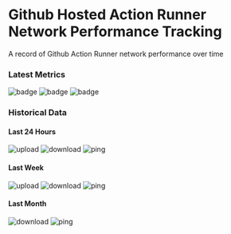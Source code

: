 # Github Hosted Action Runner Network Performance Tracking
A record of Github Action Runner network performance over time
### Latest Metrics
![badge](https://img.shields.io/badge/Upload%20Speed-2099.0%20Mb%2Fs-blue?style=flat-square&logo=appveyor) ![badge](https://img.shields.io/badge/Download%20Speed-1361.0%20Mb%2Fs-blue?style=flat-square&logo=appveyor) ![badge](https://img.shields.io/badge/Ping-36.0%20ms-blue?style=flat-square&logo=appveyor)
### Historical Data
#### Last 24 Hours 
 ![upload](https://quickchart.io/chart?c=%7B%22encoding%22%3A%22url%22%2C%22type%22%3A%22line%22%2C%22data%22%3A%7B%22labels%22%3A%5B1627575970%2C1627576950%2C1627577457%2C1627577713%2C1627578444%2C1627579718%2C1627582828%2C1627583771%2C1627584501%2C1627585242%2C1627593212%2C1627598173%2C1627599235%2C1627600317%2C1627604975%2C1627606329%2C1627607786%2C1627612460%2C1627613507%2C1627614521%2C1627619485%5D%2C%22datasets%22%3A%5B%7B%22label%22%3A%22Upload+Speed%2C+Mb%2Fs%22%2C%22data%22%3A%5B1283.0%2C2401.0%2C1828.0%2C2313.0%2C1660.0%2C1650.0%2C1710.0%2C2196.0%2C2097.0%2C2052.0%2C1329.0%2C1739.0%2C2257.0%2C1594.0%2C1713.0%2C2110.0%2C1323.0%2C2106.0%2C1657.0%2C2037.0%2C2099.0%5D%7D%5D%7D%2C%22options%22%3A%7B%22scales%22%3A%7B%22xAxes%22%3A%5B%7B%22type%22%3A%22time%22%7D%5D%7D%7D%7D&w=300&h=300&bkg=%23ffffff&devicePixelRatio=1.0&f=png)
 ![download](https://quickchart.io/chart?c=%7B%22encoding%22%3A%22url%22%2C%22type%22%3A%22line%22%2C%22data%22%3A%7B%22labels%22%3A%5B1627575970%2C1627576950%2C1627577457%2C1627577713%2C1627578444%2C1627579718%2C1627582828%2C1627583771%2C1627584501%2C1627585242%2C1627593212%2C1627598173%2C1627599235%2C1627600317%2C1627604975%2C1627606329%2C1627607786%2C1627612460%2C1627613507%2C1627614521%2C1627619485%5D%2C%22datasets%22%3A%5B%7B%22label%22%3A%22Download+Speed%2C+Mb%2Fs%22%2C%22data%22%3A%5B1032.0%2C1422.0%2C1275.0%2C1272.0%2C1270.0%2C1317.0%2C1292.0%2C1349.0%2C1383.0%2C1406.0%2C667.0%2C1328.0%2C1417.0%2C1129.0%2C1344.0%2C1428.0%2C1103.0%2C1276.0%2C1339.0%2C1390.0%2C1361.0%5D%7D%5D%7D%2C%22options%22%3A%7B%22scales%22%3A%7B%22xAxes%22%3A%5B%7B%22type%22%3A%22time%22%7D%5D%7D%7D%7D&w=300&h=300&bkg=%23ffffff&devicePixelRatio=1.0&f=png)
 ![ping](https://quickchart.io/chart?c=%7B%22encoding%22%3A%22url%22%2C%22type%22%3A%22line%22%2C%22data%22%3A%7B%22labels%22%3A%5B1627575970%2C1627576950%2C1627577457%2C1627577713%2C1627578444%2C1627579718%2C1627582828%2C1627583771%2C1627584501%2C1627585242%2C1627593212%2C1627598173%2C1627599235%2C1627600317%2C1627604975%2C1627606329%2C1627607786%2C1627612460%2C1627613507%2C1627614521%2C1627619485%5D%2C%22datasets%22%3A%5B%7B%22label%22%3A%22Ping%2C+ms%22%2C%22data%22%3A%5B16.0%2C4.0%2C5.0%2C5.0%2C16.0%2C15.0%2C5.0%2C12.0%2C9.0%2C12.0%2C30.0%2C15.0%2C16.0%2C17.0%2C3.0%2C9.0%2C27.0%2C12.0%2C9.0%2C6.0%2C36.0%5D%7D%5D%7D%2C%22options%22%3A%7B%22scales%22%3A%7B%22xAxes%22%3A%5B%7B%22type%22%3A%22time%22%7D%5D%7D%7D%7D&w=300&h=300&bkg=%23ffffff&devicePixelRatio=1.0&f=png)
#### Last Week
 ![upload](https://quickchart.io/chart?c=%7B%22encoding%22%3A%22url%22%2C%22type%22%3A%22line%22%2C%22data%22%3A%7B%22labels%22%3A%5B1627575970%2C1627576950%2C1627577457%2C1627577713%2C1627578444%2C1627579718%2C1627582828%2C1627583771%2C1627584501%2C1627585242%2C1627593212%2C1627598173%2C1627599235%2C1627600317%2C1627604975%2C1627606329%2C1627607786%2C1627612460%2C1627613507%2C1627614521%2C1627619485%5D%2C%22datasets%22%3A%5B%7B%22label%22%3A%22Upload+Speed%2C+Mb%2Fs%22%2C%22data%22%3A%5B1283.0%2C2401.0%2C1828.0%2C2313.0%2C1660.0%2C1650.0%2C1710.0%2C2196.0%2C2097.0%2C2052.0%2C1329.0%2C1739.0%2C2257.0%2C1594.0%2C1713.0%2C2110.0%2C1323.0%2C2106.0%2C1657.0%2C2037.0%2C2099.0%5D%7D%5D%7D%2C%22options%22%3A%7B%22scales%22%3A%7B%22xAxes%22%3A%5B%7B%22type%22%3A%22time%22%7D%5D%7D%7D%7D&w=300&h=300&bkg=%23ffffff&devicePixelRatio=1.0&f=png)
 ![download](https://quickchart.io/chart?c=%7B%22encoding%22%3A%22url%22%2C%22type%22%3A%22line%22%2C%22data%22%3A%7B%22labels%22%3A%5B1627575970%2C1627576950%2C1627577457%2C1627577713%2C1627578444%2C1627579718%2C1627582828%2C1627583771%2C1627584501%2C1627585242%2C1627593212%2C1627598173%2C1627599235%2C1627600317%2C1627604975%2C1627606329%2C1627607786%2C1627612460%2C1627613507%2C1627614521%2C1627619485%5D%2C%22datasets%22%3A%5B%7B%22label%22%3A%22Download+Speed%2C+Mb%2Fs%22%2C%22data%22%3A%5B1032.0%2C1422.0%2C1275.0%2C1272.0%2C1270.0%2C1317.0%2C1292.0%2C1349.0%2C1383.0%2C1406.0%2C667.0%2C1328.0%2C1417.0%2C1129.0%2C1344.0%2C1428.0%2C1103.0%2C1276.0%2C1339.0%2C1390.0%2C1361.0%5D%7D%5D%7D%2C%22options%22%3A%7B%22scales%22%3A%7B%22xAxes%22%3A%5B%7B%22type%22%3A%22time%22%7D%5D%7D%7D%7D&w=300&h=300&bkg=%23ffffff&devicePixelRatio=1.0&f=png)
 ![ping](https://quickchart.io/chart?c=%7B%22encoding%22%3A%22url%22%2C%22type%22%3A%22line%22%2C%22data%22%3A%7B%22labels%22%3A%5B1627575970%2C1627576950%2C1627577457%2C1627577713%2C1627578444%2C1627579718%2C1627582828%2C1627583771%2C1627584501%2C1627585242%2C1627593212%2C1627598173%2C1627599235%2C1627600317%2C1627604975%2C1627606329%2C1627607786%2C1627612460%2C1627613507%2C1627614521%2C1627619485%5D%2C%22datasets%22%3A%5B%7B%22label%22%3A%22Ping%2C+ms%22%2C%22data%22%3A%5B16.0%2C4.0%2C5.0%2C5.0%2C16.0%2C15.0%2C5.0%2C12.0%2C9.0%2C12.0%2C30.0%2C15.0%2C16.0%2C17.0%2C3.0%2C9.0%2C27.0%2C12.0%2C9.0%2C6.0%2C36.0%5D%7D%5D%7D%2C%22options%22%3A%7B%22scales%22%3A%7B%22xAxes%22%3A%5B%7B%22type%22%3A%22time%22%7D%5D%7D%7D%7D&w=300&h=300&bkg=%23ffffff&devicePixelRatio=1.0&f=png)
#### Last Month
 
 ![download](https://quickchart.io/chart?c=%7B%22encoding%22%3A%22url%22%2C%22type%22%3A%22line%22%2C%22data%22%3A%7B%22labels%22%3A%5B1627575970%2C1627576950%2C1627577457%2C1627577713%2C1627578444%2C1627579718%2C1627582828%2C1627583771%2C1627584501%2C1627585242%2C1627593212%2C1627598173%2C1627599235%2C1627600317%2C1627604975%2C1627606329%2C1627607786%2C1627612460%2C1627613507%2C1627614521%2C1627619485%5D%2C%22datasets%22%3A%5B%7B%22label%22%3A%22Download+Speed%2C+Mb%2Fs%22%2C%22data%22%3A%5B1032.0%2C1422.0%2C1275.0%2C1272.0%2C1270.0%2C1317.0%2C1292.0%2C1349.0%2C1383.0%2C1406.0%2C667.0%2C1328.0%2C1417.0%2C1129.0%2C1344.0%2C1428.0%2C1103.0%2C1276.0%2C1339.0%2C1390.0%2C1361.0%5D%7D%5D%7D%2C%22options%22%3A%7B%22scales%22%3A%7B%22xAxes%22%3A%5B%7B%22type%22%3A%22time%22%7D%5D%7D%7D%7D&w=300&h=300&bkg=%23ffffff&devicePixelRatio=1.0&f=png)
 ![ping](https://quickchart.io/chart?c=%7B%22encoding%22%3A%22url%22%2C%22type%22%3A%22line%22%2C%22data%22%3A%7B%22labels%22%3A%5B1627575970%2C1627576950%2C1627577457%2C1627577713%2C1627578444%2C1627579718%2C1627582828%2C1627583771%2C1627584501%2C1627585242%2C1627593212%2C1627598173%2C1627599235%2C1627600317%2C1627604975%2C1627606329%2C1627607786%2C1627612460%2C1627613507%2C1627614521%2C1627619485%5D%2C%22datasets%22%3A%5B%7B%22label%22%3A%22Ping%2C+ms%22%2C%22data%22%3A%5B16.0%2C4.0%2C5.0%2C5.0%2C16.0%2C15.0%2C5.0%2C12.0%2C9.0%2C12.0%2C30.0%2C15.0%2C16.0%2C17.0%2C3.0%2C9.0%2C27.0%2C12.0%2C9.0%2C6.0%2C36.0%5D%7D%5D%7D%2C%22options%22%3A%7B%22scales%22%3A%7B%22xAxes%22%3A%5B%7B%22type%22%3A%22time%22%7D%5D%7D%7D%7D&w=300&h=300&bkg=%23ffffff&devicePixelRatio=1.0&f=png)
